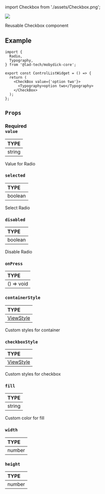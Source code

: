 import Checkbox from './assets/Checkbox.png';

<img src={Checkbox} />

Reusable Checkbox component


## Example

```tsx
import {
  Radio,
  Typography,
} from '@lad-tech/mobydick-core';

export const ControlListWidget = () => {
  return (
    <CheckBox value={'option two'}>
      <Typography>option two</Typography>
    </CheckBox>
  );
};

```

## `Props`


### <div class="label required basic">Required</div>**`value`**

| TYPE   |
|:-------|
| string |

Value for Radio

### `selected`

| TYPE    |
|:--------|
| boolean |

Select Radio

### `disabled`

| TYPE    |
|:--------|
| boolean |

Disable Radio

### `onPress`

| TYPE       |
|:-----------|
| () => void |

### `containerStyle`

| TYPE                                                             |
|:-----------------------------------------------------------------|
| [ViewStyle](https://reactnative.dev/docs/view-style-props#props) |

Custom styles for container

### `checkboxStyle`

| TYPE                                                             |
|:-----------------------------------------------------------------|
| [ViewStyle](https://reactnative.dev/docs/view-style-props#props) |

Custom styles for checkbox

### `fill`

| TYPE   |
|:-------|
| string |

Custom color for fill

### `width`

| TYPE   |
|:-------|
| number |

### `height`

| TYPE   |
|:-------|
| number |

